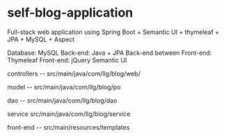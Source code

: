 # self-blog-application
Full-stack web application using Spring Boot + Semantic UI + thymeleaf + JPA + MySQL + Aspect

Database: MySQL
Back-end: Java + JPA
Back-end between Front-end: Thymeleaf
Front-end:  jQuery Semantic UI

controllers -- src/main/java/com/llg/blog/web/

model -- src/main/java/com/llg/blog/po

dao -- src/main/java/com/llg/blog/dao

service src/main/java/com/llg/blog/service

front-end -- src/main/resources/templates

